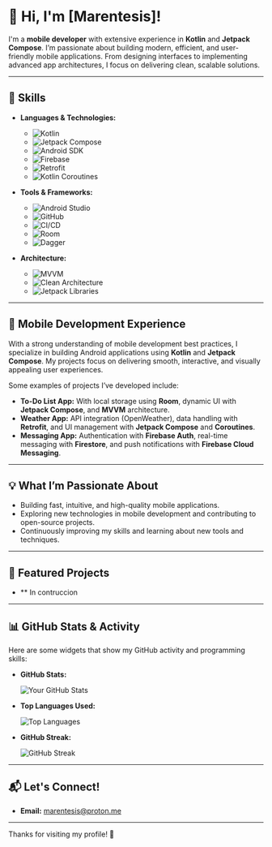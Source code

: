 # 👋 Hi, I'm [Marentesis]!

I'm a **mobile developer** with extensive experience in **Kotlin** and **Jetpack Compose**. I’m passionate about building modern, efficient, and user-friendly mobile applications. From designing interfaces to implementing advanced app architectures, I focus on delivering clean, scalable solutions.

---

## 🚀 Skills

- **Languages & Technologies:**
  - ![Kotlin](https://img.shields.io/badge/Kotlin-7F52FF?style=for-the-badge&logo=kotlin&logoColor=white)
  - ![Jetpack Compose](https://img.shields.io/badge/Jetpack_Compose-03D4D8?style=for-the-badge&logo=android&logoColor=white)
  - ![Android SDK](https://img.shields.io/badge/Android-SDK-3DDC84?style=for-the-badge&logo=android&logoColor=white)
  - ![Firebase](https://img.shields.io/badge/Firebase-FFCA28?style=for-the-badge&logo=firebase&logoColor=black)
  - ![Retrofit](https://img.shields.io/badge/Retrofit-2E7D32?style=for-the-badge&logo=google&logoColor=white)
  - ![Kotlin Coroutines](https://img.shields.io/badge/Kotlin_Coroutines-7F52FF?style=for-the-badge&logo=kotlin&logoColor=white)

- **Tools & Frameworks:**
  - ![Android Studio](https://img.shields.io/badge/Android_Studio-3DDC84?style=for-the-badge&logo=android&logoColor=white)
  - ![GitHub](https://img.shields.io/badge/GitHub-181717?style=for-the-badge&logo=github&logoColor=white)
  - ![CI/CD](https://img.shields.io/badge/CICD-00B0B9?style=for-the-badge&logo=github-actions&logoColor=white)
  - ![Room](https://img.shields.io/badge/Room-8A2BE2?style=for-the-badge&logo=sqlite&logoColor=white)
  - ![Dagger](https://img.shields.io/badge/Dagger-FFAD00?style=for-the-badge&logo=google&logoColor=black)

- **Architecture:**
  - ![MVVM](https://img.shields.io/badge/MVVM-1976D2?style=for-the-badge&logo=android&logoColor=white)
  - ![Clean Architecture](https://img.shields.io/badge/Clean_Architecture-76C7B7?style=for-the-badge&logo=android&logoColor=white)
  - ![Jetpack Libraries](https://img.shields.io/badge/Jetpack_Libraries-03D4D8?style=for-the-badge&logo=android&logoColor=white)

---

## 📱 Mobile Development Experience

With a strong understanding of mobile development best practices, I specialize in building Android applications using **Kotlin** and **Jetpack Compose**. My projects focus on delivering smooth, interactive, and visually appealing user experiences.

Some examples of projects I’ve developed include:

- **To-Do List App:** With local storage using **Room**, dynamic UI with **Jetpack Compose**, and **MVVM** architecture.
- **Weather App:** API integration (OpenWeather), data handling with **Retrofit**, and UI management with **Jetpack Compose** and **Coroutines**.
- **Messaging App:** Authentication with **Firebase Auth**, real-time messaging with **Firestore**, and push notifications with **Firebase Cloud Messaging**.

---

## 💡 What I’m Passionate About

- Building fast, intuitive, and high-quality mobile applications.
- Exploring new technologies in mobile development and contributing to open-source projects.
- Continuously improving my skills and learning about new tools and techniques.

---

## 📝 Featured Projects

- ** In contruccion

---

## 📊 GitHub Stats & Activity

Here are some widgets that show my GitHub activity and programming skills:

- **GitHub Stats:**

  ![Your GitHub Stats](https://github-readme-stats.vercel.app/api?username=your-username&show_icons=true&hide_title=true&hide=prs&count_private=true&theme=dark)

- **Top Languages Used:**

  ![Top Languages](https://github-readme-stats.vercel.app/api/top-langs/?username=your-username&layout=compact&theme=dark)

- **GitHub Streak:**

  ![GitHub Streak](https://github-readme-streak-stats.herokuapp.com/?user=your-username&theme=dark)

---

## 📬 Let's Connect!


- **Email:** [marentesis@proton.me](mailto:marentesis@proton.me)

---

Thanks for visiting my profile! 🚀
